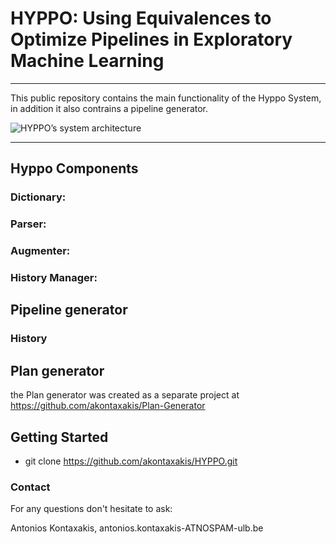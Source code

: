 # HYPPO: Using Equivalences to Optimize Pipelines in Exploratory Machine Learning
---
This public repository contains the main functionality of the Hyppo System, in addition it also contrains a pipeline generator. 

![HYPPO’s system architecture](https://onedrive.live.com/embed?resid=883817D68644DE5%2125087&authkey=%21AORdRWjhTobPdrQ&width=1586&height=859)

---
## Hyppo Components
 ### Dictionary:
 ### Parser:
 ### Augmenter:
 ### History Manager:
 

## Pipeline generator
 ### History
##  Plan generator
the Plan generator was created as a separate project at https://github.com/akontaxakis/Plan-Generator

## Getting Started

- git clone https://github.com/akontaxakis/HYPPO.git

### Contact

For any questions don't hesitate to ask:

Antonios Kontaxakis, antonios.kontaxakis-ATNOSPAM-ulb.be
